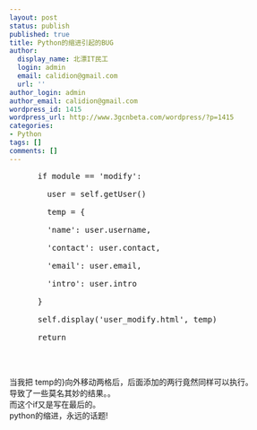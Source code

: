 ```yaml
---
layout: post
status: publish
published: true
title: Python的缩进引起的BUG
author:
  display_name: 北漂IT民工
  login: admin
  email: calidion@gmail.com
  url: ''
author_login: admin
author_email: calidion@gmail.com
wordpress_id: 1415
wordpress_url: http://www.3gcnbeta.com/wordpress/?p=1415
categories:
- Python
tags: []
comments: []
---
```

<pre name="code" class="py">
      if module == 'modify':<br />
        user = self.getUser()<br />
        temp = {<br />
        'name': user.username,<br />
        'contact': user.contact,<br />
        'email': user.email,<br />
        'intro': user.intro<br />
      }<br />
      self.display('user_modify.html', temp)<br />
      return<br />
</pre><br />
当我把 temp的}向外移动两格后，后面添加的两行竟然同样可以执行。<br />
导致了一些莫名其妙的结果。。<br />
而这个if又是写在最后的。<br />
python的缩进，永远的话题!</p>
